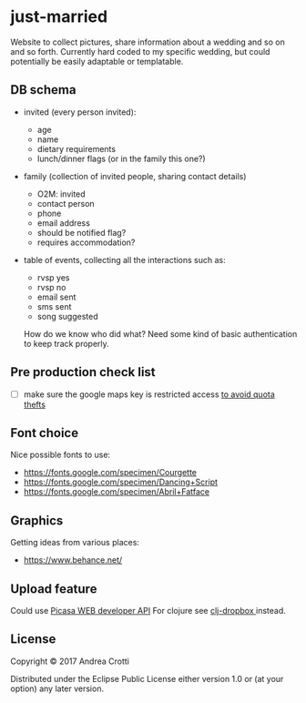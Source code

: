 # just-married

Website to collect pictures, share information about a wedding and so on and so forth.
Currently hard coded to my specific wedding, but could potentially be easily adaptable or templatable.

## DB schema

- invited (every person invited):
  + age
  + name
  + dietary requirements
  + lunch/dinner flags (or in the family this one?)

- family (collection of invited people, sharing contact details)
  + O2M: invited
  + contact person
  + phone
  + email address
  + should be notified flag?
  + requires accommodation?

- table of events, collecting all the interactions such as:
  + rvsp yes
  + rvsp no
  + email sent
  + sms sent
  + song suggested

  How do we know who did what? Need some kind of basic authentication to keep track properly.

## Pre production check list

- [ ] make sure the google maps key is restricted access [to avoid quota thefts](https://console.developers.google.com/apis/credentials/key/226?authuser=0&project=getting-married-1499546104310&pli=1) 

## Font choice

Nice possible fonts to use:

- https://fonts.google.com/specimen/Courgette
- https://fonts.google.com/specimen/Dancing+Script
- https://fonts.google.com/specimen/Abril+Fatface

## Graphics

Getting ideas from various places:

- https://www.behance.net/

## Upload feature

Could use [Picasa WEB developer API](https://developers.google.com/picasa-web/) 
For clojure see [clj-dropbox ](https://github.com/aria42/clj-dropbox) instead.

## License

Copyright © 2017 Andrea Crotti

Distributed under the Eclipse Public License either version 1.0 or (at
your option) any later version.
